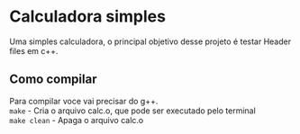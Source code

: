 # Calculadora simples
Uma simples calculadora, o principal objetivo desse projeto é testar Header files em c++.


## Como compilar
Para compilar voce vai precisar do g++. <br>
```make```  - Cria o arquivo calc.o, que pode ser executado pelo terminal <br>
```make clean``` - Apaga o arquivo calc.o
